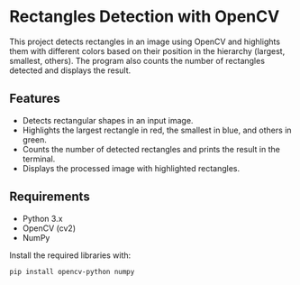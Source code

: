 # Rectangles Detection with OpenCV

This project detects rectangles in an image using OpenCV and highlights them with different colors based on their position in the hierarchy (largest, smallest, others). The program also counts the number of rectangles detected and displays the result.

## Features
- Detects rectangular shapes in an input image.
- Highlights the largest rectangle in red, the smallest in blue, and others in green.
- Counts the number of detected rectangles and prints the result in the terminal.
- Displays the processed image with highlighted rectangles.

## Requirements
- Python 3.x
- OpenCV (cv2)
- NumPy

Install the required libraries with:
```bash
pip install opencv-python numpy
